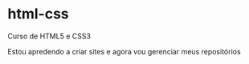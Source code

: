 # html-css
 Curso de HTML5 e CSS3

Estou apredendo a criar sites e agora vou gerenciar meus repositórios